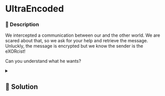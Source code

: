 # UltraEncoded

### 📄 Description

We intercepted a communication between our and the other world. We are scared about that, so we ask for your help and retrieve the message.
Unluckly, the message is encrypted but we know the sender is
the eXORcist!

Can you understand what he wants?

<details>
    <summary>
        <h2>🔑 Solution</h2>
    </summary>

Since the key is 2 chars long, we can try a bruteforce approach.
The solution provided reads the encrypted message from a file, then iterates through all possible combinations of keys within the specified length range, attempting to decrypt the message. If a decrypted message containing the string `spritz{` is found, it prints the message and the key used to decrypt it. 

<h3> 🚩 Flag </h3>

```plain
spritz{no_pain_no_30}
```
</details>